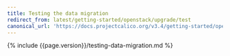 ```yaml
---
title: Testing the data migration
redirect_from: latest/getting-started/openstack/upgrade/test
canonical_url: 'https://docs.projectcalico.org/v3.4/getting-started/openstack/upgrade/test'
---
```


{% include {{page.version}}/testing-data-migration.md %}
